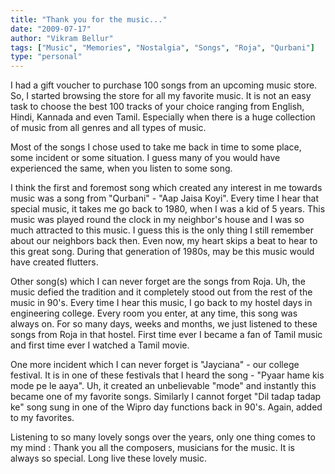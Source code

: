 ```yaml
---
title: "Thank you for the music..."
date: "2009-07-17"
author: "Vikram Bellur"
tags: ["Music", "Memories", "Nostalgia", "Songs", "Roja", "Qurbani"]
type: "personal"
---
```


I had a gift voucher to purchase 100 songs from an upcoming music store. So, I started browsing the store for all my favorite music. It is not an easy task to choose the best 100 tracks of your choice ranging from English, Hindi, Kannada and even Tamil. Especially when there is a huge collection of music from all genres and all types of music.

Most of the songs I chose used to take me back in time to some place, some incident or some situation. I guess many of you would have experienced the same, when you listen to some song.

I think the first and foremost song which created any interest in me towards music was a song from "Qurbani" - "Aap Jaisa Koyi". Every time I hear that special music, it takes me go back to 1980, when I was a kid of 5 years. This music was played round the clock in my neighbor's house and I was so much attracted to this music. I guess this is the only thing I still remember about our neighbors back then. Even now, my heart skips a beat to hear to this great song. During that generation of 1980s, may be this music would have created flutters.

Other song(s) which I can never forget are the songs from Roja. Uh, the music defied the tradition and it completely stood out from the rest of the music in 90's. Every time I hear this music, I go back to my hostel days in engineering college. Every room you enter, at any time, this song was always on. For so many days, weeks and months, we just listened to these songs from Roja in that hostel. First time ever I became a fan of Tamil music and first time ever I watched a Tamil movie.

One more incident which I can never forget is "Jayciana" - our college festival. It is in one of these festivals that I heard the song - "Pyaar hame kis mode pe le aaya". Uh, it created an unbelievable "mode" and instantly this became one of my favorite songs. Similarly I cannot forget "Dil tadap tadap ke" song sung in one of the Wipro day functions back in 90's. Again, added to my favorites.

Listening to so many lovely songs over the years, only one thing comes to my mind : Thank you all the composers, musicians for the music. It is always so special. Long live these lovely music.
